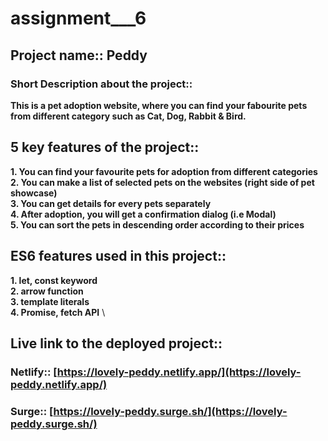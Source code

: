 # assignment___6

## Project name:: Peddy


### Short Description about the project:: 

**This is a pet adoption website, where you can find your fabourite pets from different category such as Cat, Dog, Rabbit & Bird.**




## 5 key features of the project::

**1. You can find your favourite pets for adoption from different categories** \
**2. You can make a list of selected pets on the websites (right side of pet showcase)** \
**3. You can get details for every pets separately** \
**4. After adoption, you will get a confirmation dialog (i.e Modal)** \
**5. You can sort the pets in descending order according to their prices**




## ES6 features used in this project::

**1. let, const keyword** \
**2. arrow function** \
**3. template literals** \
**4. Promise, fetch API** \





## Live link to the deployed project::

### Netlify:: [https://lovely-peddy.netlify.app/](https://lovely-peddy.netlify.app/)
### Surge:: [https://lovely-peddy.surge.sh/](https://lovely-peddy.surge.sh/)
